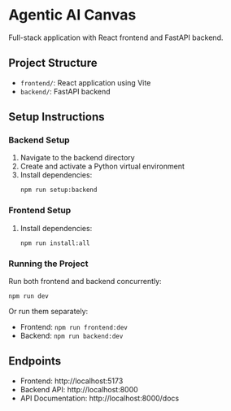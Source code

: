 # Agentic AI Canvas

Full-stack application with React frontend and FastAPI backend.

## Project Structure

- `frontend/`: React application using Vite
- `backend/`: FastAPI backend

## Setup Instructions

### Backend Setup

1. Navigate to the backend directory
2. Create and activate a Python virtual environment
3. Install dependencies:
   ```
   npm run setup:backend
   ```

### Frontend Setup

1. Install dependencies:
   ```
   npm run install:all
   ```

### Running the Project

Run both frontend and backend concurrently:

```
npm run dev
```

Or run them separately:

- Frontend: `npm run frontend:dev`
- Backend: `npm run backend:dev`

## Endpoints

- Frontend: http://localhost:5173
- Backend API: http://localhost:8000
- API Documentation: http://localhost:8000/docs
